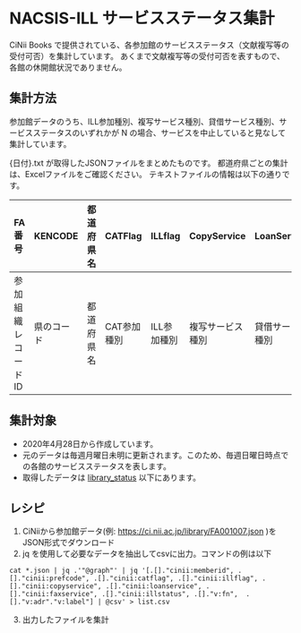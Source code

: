 # NACSIS-ILL サービスステータス集計
CiNii Books で提供されている、各参加館のサービスステータス（文献複写等の受付可否）を集計しています。
あくまで文献複写等の受付可否を表すもので、各館の休開館状況でありません。

## 集計方法
参加館データのうち、ILL参加種別、複写サービス種別、貸借サービス種別、サービスステータスのいずれかが N の場合、サービスを中止していると見なして集計しています。

{日付}.txt が取得したJSONファイルをまとめたものです。
都道府県ごとの集計は、Excelファイルをご確認ください。
テキストファイルの情報は以下の通りです。

|FA番号|KENCODE|都道府県名|CATFlag|ILLflag|CopyService|LoanService|FAXservice|ILLStatus|受付可否|館名|住所|
|:-|:-|:-|:-|:-|:-|:-|:-|:-|:-|:-|:-|
|参加組織レコードID|県のコード|都道府県名|CAT参加種別|ILL参加種別|複写サービス種別|貸借サービス種別|FAXサービス種別|サービスステータス|ILLflag,CopyService,LoanService,ILLStatusのいずれかがNなら×|館名|住所|

## 集計対象
* 2020年4月28日から作成しています。
* 元のデータは毎週月曜日未明に更新されます。このため、毎週日曜日時点での各館のサービスステータスを表します。
* 取得したデータは [library_status](library_status) 以下にあります。

## レシピ
1. CiNiiから参加館データ(例: https://ci.nii.ac.jp/library/FA001007.json )をJSON形式でダウンロード
2. jq を使用して必要なデータを抽出してcsvに出力。コマンドの例は以下

```cat *.json | jq .'"@graph"' | jq '[.[]."cinii:memberid", .[]."cinii:prefcode", .[]."cinii:catflag", .[]."cinii:illflag", .[]."cinii:copyservice", .[]."cinii:loanservice", .[]."cinii:faxservice", .[]."cinii:illstatus", .[]."v:fn",  .[]."v:adr"."v:label"] | @csv' > list.csv```

3. 出力したファイルを集計
